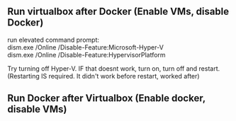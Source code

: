 Run virtualbox after Docker (Enable VMs, disable Docker)
---------------------------
run elevated command prompt:  
	dism.exe /Online /Disable-Feature:Microsoft-Hyper-V  
    dism.exe /Online /Disable-Feature:HypervisorPlatform

Try turning off Hyper-V. IF that doesnt work, turn on, turn off and restart. (Restarting IS required. It didn't work before restart, worked after)

Run Docker after Virtualbox (Enable docker, disable VMs)
--------------------------------------------------------